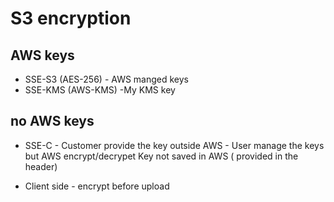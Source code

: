 # S3 encryption
## AWS keys  
* SSE-S3 (AES-256) - AWS manged keys  
* SSE-KMS (AWS-KMS)  -My KMS key 

## no AWS keys 
* SSE-C - Customer provide the key outside AWS - 
  User manage the keys 
  but AWS encrypt/decrypet 
  Key not saved in AWS ( provided in the header)

* Client side - encrypt before upload 
